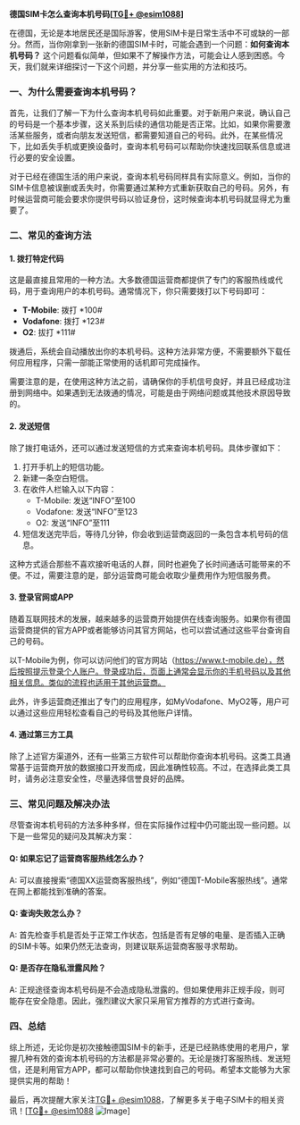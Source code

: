 **德国SIM卡怎么查询本机号码[[TG💪+ @esim1088](https://t.me/s/esim1088)]**

在德国，无论是本地居民还是国际游客，使用SIM卡是日常生活中不可或缺的一部分。然而，当你刚拿到一张新的德国SIM卡时，可能会遇到一个问题：**如何查询本机号码？** 这个问题看似简单，但如果不了解操作方法，可能会让人感到困惑。今天，我们就来详细探讨一下这个问题，并分享一些实用的方法和技巧。

### 一、为什么需要查询本机号码？

首先，让我们了解一下为什么查询本机号码如此重要。对于新用户来说，确认自己的号码是一个基本步骤，这关系到后续的通信功能是否正常。比如，如果你需要激活某些服务，或者向朋友发送短信，都需要知道自己的号码。此外，在某些情况下，比如丢失手机或更换设备时，查询本机号码可以帮助你快速找回联系信息或进行必要的安全设置。

对于已经在德国生活的用户来说，查询本机号码同样具有实际意义。例如，当你的SIM卡信息被误删或丢失时，你需要通过某种方式重新获取自己的号码。另外，有时候运营商可能会要求你提供号码以验证身份，这时候查询本机号码就显得尤为重要了。

### 二、常见的查询方法

#### 1. **拨打特定代码**

这是最直接且常用的一种方法。大多数德国运营商都提供了专门的客服热线或代码，用于查询用户的本机号码。通常情况下，你只需要拨打以下号码即可：

- **T-Mobile**: 拨打 *100#
- **Vodafone**: 拨打 *123#
- **O2**: 拔打 *111#

拨通后，系统会自动播放出你的本机号码。这种方法非常方便，不需要额外下载任何应用程序，只需一部能正常使用的话机即可完成操作。

需要注意的是，在使用这种方法之前，请确保你的手机信号良好，并且已经成功注册到网络中。如果遇到无法拨通的情况，可能是由于网络问题或其他技术原因导致的。

#### 2. **发送短信**

除了拨打电话外，还可以通过发送短信的方式来查询本机号码。具体步骤如下：

1. 打开手机上的短信功能。
2. 新建一条空白短信。
3. 在收件人栏输入以下内容：
   - T-Mobile: 发送“INFO”至100
   - Vodafone: 发送“INFO”至123
   - O2: 发送“INFO”至111
4. 短信发送完毕后，等待几分钟，你会收到运营商返回的一条包含本机号码的信息。

这种方式适合那些不喜欢接听电话的人群，同时也避免了长时间通话可能带来的不便。不过，需要注意的是，部分运营商可能会收取少量费用作为短信服务费。

#### 3. **登录官网或APP**

随着互联网技术的发展，越来越多的运营商开始提供在线查询服务。如果你有德国运营商提供的官方APP或者能够访问其官方网站，也可以尝试通过这些平台查询自己的号码。

以T-Mobile为例，你可以访问他们的官方网站（https://www.t-mobile.de），然后按照提示登录个人账户。登录成功后，页面上通常会显示你的手机号码以及其他相关信息。类似的流程也适用于其他运营商。

此外，许多运营商还推出了专门的应用程序，如MyVodafone、MyO2等，用户可以通过这些应用轻松查看自己的号码及其他账户详情。

#### 4. **通过第三方工具**

除了上述官方渠道外，还有一些第三方软件可以帮助你查询本机号码。这类工具通常基于运营商开放的数据接口开发而成，因此准确性较高。不过，在选择此类工具时，请务必注意安全性，尽量选择信誉良好的品牌。

### 三、常见问题及解决办法

尽管查询本机号码的方法多种多样，但在实际操作过程中仍可能出现一些问题。以下是一些常见的疑问及其解决方案：

#### Q: 如果忘记了运营商客服热线怎么办？
A: 可以直接搜索“德国XX运营商客服热线”，例如“德国T-Mobile客服热线”。通常在网上都能找到准确的答案。

#### Q: 查询失败怎么办？
A: 首先检查手机是否处于正常工作状态，包括是否有足够的电量、是否插入正确的SIM卡等。如果仍然无法查询，则建议联系运营商客服寻求帮助。

#### Q: 是否存在隐私泄露风险？
A: 正规途径查询本机号码是不会造成隐私泄露的。但如果使用非正规手段，则可能存在安全隐患。因此，强烈建议大家只采用官方推荐的方式进行查询。

### 四、总结

综上所述，无论你是初次接触德国SIM卡的新手，还是已经熟练使用的老用户，掌握几种有效的查询本机号码的方法都是非常必要的。无论是拨打客服热线、发送短信，还是利用官方APP，都可以帮助你快速找到自己的号码。希望本文能够为大家提供实用的帮助！

最后，再次提醒大家关注[TG💪+ @esim1088](https://t.me/s/esim1088)，了解更多关于电子SIM卡的相关资讯！[[TG💪+ @esim1088](https://t.me/s/esim1088) ![Image](https://i.postimg.cc/4NQfJmqS/Snipaste-2025-05-13-00-14-12.png)]